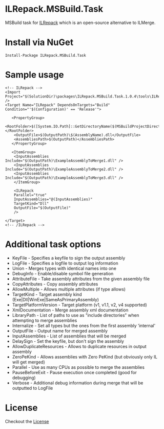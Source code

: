 ﻿ILRepack.MSBuild.Task
=====================

MSBuild task for [ILRepack](https://github.com/gluck/il-repack) which is an open-source alternative to ILMerge.

Install via NuGet
=================
	Install-Package ILRepack.MSBuild.Task

Sample usage
============
```
<!-- ILRepack -->
<Import Project="$(SolutionDir)\packages\ILRepack.MSBuild.Task.1.0.4\tools\ILRepack.MSBuild.Task.Targets" />	
<Target Name="ILRepack" DependsOnTargets="Build" Condition="'$(Configuration)' == 'Release'">
	
   <PropertyGroup>
	<RootFolder>$([System.IO.Path]::GetDirectoryName($(MSBuildProjectDirectory)))</RootFolder>
	<OutputFile>$(OutputPath)\$(AssemblyName).dll</OutputFile>
	<AssembliesPath>$(OutputPath)</AssembliesPath>
   </PropertyGroup>

   <ItemGroup>
	<InputAssemblies Include="$(OutputPath)\ExampleAssemblyToMerge1.dll" />
	<InputAssemblies Include="$(OutputPath)\ExampleAssemblyToMerge2.dll" />
	<InputAssemblies Include="$(OutputPath)\ExampleAssemblyToMerge3.dll" />
    </ItemGroup>

    <ILRepack 
	Parallel="true" 
	InputAssemblies="@(InputAssemblies)"
	TargetKind="Dll"
	OutputFile="$(OutputFile)"
	/>

</Target>
<!-- /ILRepack -->
```

Additional task options
=======================

* KeyFile - Specifies a keyfile to sign the output assembly
* LogFile - Specifies a logfile to output log information
* Union -  Merges types with identical names into one
* DebugInfo - Enable/disable symbol file generation
* AttributeFile - Take assembly attributes from the given assembly file
* CopyAttributes - Copy assembly attributes
* AllowMultiple - Allows multiple attributes (if type allows)
* TargetKind - Target assembly kind (Exe|Dll|WinExe|SameAsPrimaryAssembly)
* TargetPlatformVersion - Target platform (v1, v1.1, v2, v4 supported)
* XmlDocumentation - Merge assembly xml documentation
* LibraryPath - List of paths to use as "include directories" when attempting to merge assemblies
* Internalize - Set all types but the ones from the first assembly 'internal'
* OutputFile - Output name for merged assembly
* InputAssemblies - List of assemblies that will be merged
* DelaySign - Set the keyfile, but don't sign the assembly
* AllowDuplicateResources - Allows to duplicate resources in output assembly 
* ZeroPeKind - Allows assemblies with Zero PeKind (but obviously only IL will get merged)
* Parallel - Use as many CPUs as possible to merge the assemblies
* PauseBeforeExit - Pause execution once completed (good for debugging)
* Verbose - Additional debug information during merge that will be outputted to LogFile

License
=======
Checkout the [License](https://github.com/peters/ILRepack.MSBuild.Task/blob/master/LICENSE.md)
